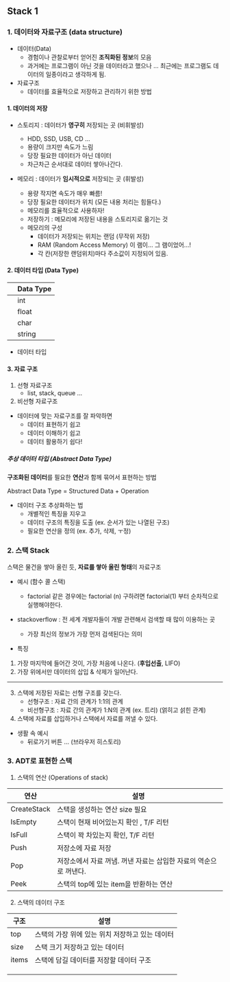 ## Stack 1 

 

### 1. 데이터와 자료구조 (data structure)

- 데이터(Data)
  - 경험이나 관찰로부터 얻어진 **조직화된 정보**의 모음
  - 과거에는 프로그램이 아닌 것을 데이터라고 했으나 ... 최근에는 프로그램도 데이터의 일종이라고 생각하게 됨.
- 자료구조
  - 데이터를 효율적으로 저장하고 관리하기 위한 방법 

#### 1. 데이터의 저장

- 스토리지 : 데이터가 **영구히** 저장되는 곳 (비휘발성)
  - HDD, SSD, USB, CD ...
  - 용량이 크지만 속도가 느림 
  - 당장 필요한 데이터가 아닌 데이터 
  - 차근차근 순서대로 데이터 쌓아나간다.



- 메모리 : 데이터가 **임시적으로** 저장되는 곳 (휘발성)
  - 용량 작지면 속도가 매우 빠름! 
  - 당장 필요한 데이터가 위치 (모든 내용 처리는 힘들다.)
  - 메모리를 효율적으로 사용하자! 
  - 저장하기 : 메모리에 저장된 내용을 스토리지로 옮기는 것
  - 메모리의 구성 
    - 데이터가 저장되는 위치는 랜덤 (무작위 저장)
    - RAM (Random Access Memory) 이 램이... 그 램이었어...! 
    - 각 칸(저장한 랜덤위치)마다 주소값이 지정되어 있음.

#### 2. 데이터 타입 (Data Type)

|      | Data Type |
| ---- | --------- |
|      | int       |
|      | float     |
|      | char      |
|      | string    |

- 데이터 타입 



#### 3. 자료 구조

1. 선형 자료구조
   -  list, stack, queue ...
2. 비선형 자료구조 



- 데이터에 맞는 자료구조를 잘 파악하면
  - 데이터 표현하기 쉽고
  - 데이터 이해하기 쉽고
  - 데이터 활용하기 쉽다!



##### 추상 데이터 타입 (Abstract Data Type)

**구조화된 데이터**를 필요한 **연산**과 함께 묶어서 표현하는 방법

Abstract Data Type = Structured Data + Operation



- 데이터 구조 추상화하는 법
  - 개별적인 특징을 지우고
  - 데이터 구조의 특징을 도출 (ex. 순서가 있는 나열된 구조)
  - 필요한 연산을 정의 (ex. 추가, 삭제, ㅜ정)



### 2. 스택 Stack

스택은 물건을 쌓아 올린 듯, **자료를 쌓아 올린 형태**의 자료구조

- 예시 (함수 콜 스택)
  -  factorial 같은 경우에는 factorial (n) 구하려면 factorial(1) 부터 순차적으로 실행해야한다.

- stackoverflow : 전 세계 개발자들이 개발 관련해서 검색할 때 많이 이용하는 곳
  - 가장 최신의 정보가 가장 먼저 검색된다는 의미 

- 특징

1) 가장 마지막에 들어간 것이, 가장 처음에 나온다. (**후입선출**, LIFO)
2) 가장 위에서만 데이터의 삽입 & 삭제가 일어난다.

---

3. 스택에 저장된 자료는 선형 구조를 갖는다.
   - 선형구조 : 자료 간의 관계가 1:1의 관계
   - 비선형구조 : 자료 간의 관계가 1:N의 관계 (ex. 트리) (얽히고 섥힌 관계)
4. 스택에 자료를 삽입하거나 스택에서 자료를 꺼낼 수 있다. 



- 생활 속 예시
  - 뒤로가기 버튼 ... (브라우저 히스토리)



### 3. ADT로 표현한 스택 

1. 스택의 연산 (Operations of stack)

| 연산        | 설명                                                         |
| ----------- | ------------------------------------------------------------ |
| CreateStack | 스택을 생성하는 연산 size 필요                               |
| IsEmpty     | 스택이 현재 비어있는지 확인 , T/F 리턴                       |
| IsFull      | 스택이 꽉 차있는지 확인, T/F 리턴                            |
| Push        | 저장소에 자료 저장                                           |
| Pop         | 저장소에서 자료 꺼냄. 꺼낸 자료는 삽입한 자료의 역순으로 꺼낸다. |
| Peek        | 스택의 top에 있는 item을 반환하는 연산                       |



2.  스택의 데이터 구조 

| 구조  | 설명                                            |
| ----- | ----------------------------------------------- |
| top   | 스택의 가장 위에 있는 위치 저장하고 있는 데이터 |
| size  | 스택 크기 저장하고 있는 데이터                  |
| items | 스택에 담길 데이터를 저장할 데이터 구조         |
|       |                                                 |
|       |                                                 |
|       |                                                 |


